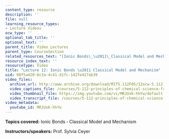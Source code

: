 ```yaml
---
content_type: resource
description: ''
file: null
learning_resource_types:
- Lecture Videos
ocw_type: ''
optional_tab_title: ''
optional_text: ''
parent_title: Video Lectures
parent_type: CourseSection
related_resources_text: "[Ionic Bonds\_\u2011\_Classical Model and Mechanism (PDF)](resources/lecture12)"
resource_index_text: ''
resourcetype: Video
title: "Lecture 12: Ionic Bonds \u2011 Classical Model and Mechanism"
uid: 00f5a420-0c3a-4c41-d1fc-142fe427ab39
video_files:
  archive_url: http://www.archive.org/download/MIT5.112F05/12ocw-5.112-07oct2005-220k.mp4
  video_captions_file: /courses/5-112-principles-of-chemical-science-fall-2005/519cd79c269e597c914e912f55505bb1_MRJUxK-hhYw.vtt
  video_thumbnail_file: https://img.youtube.com/vi/MRJUxK-hhYw/default.jpg
  video_transcript_file: /courses/5-112-principles-of-chemical-science-fall-2005/278996cf6849581d5438544e3e841847_MRJUxK-hhYw.pdf
video_metadata:
  youtube_id: MRJUxK-hhYw
---
```


**Topics covered:** Ionic Bonds ‑ Classical Model and Mechanism

**Instructors/speakers:** Prof. Sylvia Ceyer